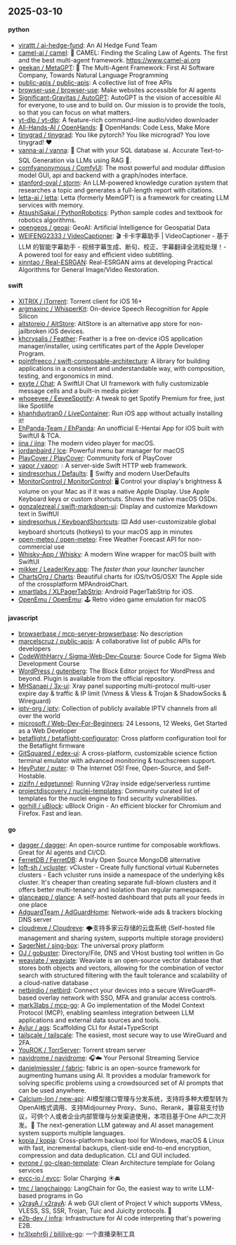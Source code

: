 ## 2025-03-10

#### python
* [virattt / ai-hedge-fund](https://github.com/virattt/ai-hedge-fund): An AI Hedge Fund Team
* [camel-ai / camel](https://github.com/camel-ai/camel): 🐫 CAMEL: Finding the Scaling Law of Agents. The first and the best multi-agent framework. https://www.camel-ai.org
* [geekan / MetaGPT](https://github.com/geekan/MetaGPT): 🌟 The Multi-Agent Framework: First AI Software Company, Towards Natural Language Programming
* [public-apis / public-apis](https://github.com/public-apis/public-apis): A collective list of free APIs
* [browser-use / browser-use](https://github.com/browser-use/browser-use): Make websites accessible for AI agents
* [Significant-Gravitas / AutoGPT](https://github.com/Significant-Gravitas/AutoGPT): AutoGPT is the vision of accessible AI for everyone, to use and to build on. Our mission is to provide the tools, so that you can focus on what matters.
* [yt-dlp / yt-dlp](https://github.com/yt-dlp/yt-dlp): A feature-rich command-line audio/video downloader
* [All-Hands-AI / OpenHands](https://github.com/All-Hands-AI/OpenHands): 🙌 OpenHands: Code Less, Make More
* [tinygrad / tinygrad](https://github.com/tinygrad/tinygrad): You like pytorch? You like micrograd? You love tinygrad! ❤️
* [vanna-ai / vanna](https://github.com/vanna-ai/vanna): 🤖 Chat with your SQL database 📊. Accurate Text-to-SQL Generation via LLMs using RAG 🔄.
* [comfyanonymous / ComfyUI](https://github.com/comfyanonymous/ComfyUI): The most powerful and modular diffusion model GUI, api and backend with a graph/nodes interface.
* [stanford-oval / storm](https://github.com/stanford-oval/storm): An LLM-powered knowledge curation system that researches a topic and generates a full-length report with citations.
* [letta-ai / letta](https://github.com/letta-ai/letta): Letta (formerly MemGPT) is a framework for creating LLM services with memory.
* [AtsushiSakai / PythonRobotics](https://github.com/AtsushiSakai/PythonRobotics): Python sample codes and textbook for robotics algorithms.
* [opengeos / geoai](https://github.com/opengeos/geoai): GeoAI: Artificial Intelligence for Geospatial Data
* [WEIFENG2333 / VideoCaptioner](https://github.com/WEIFENG2333/VideoCaptioner): 🎬 卡卡字幕助手 | VideoCaptioner - 基于 LLM 的智能字幕助手 - 视频字幕生成、断句、校正、字幕翻译全流程处理！- A powered tool for easy and efficient video subtitling.
* [xinntao / Real-ESRGAN](https://github.com/xinntao/Real-ESRGAN): Real-ESRGAN aims at developing Practical Algorithms for General Image/Video Restoration.

#### swift
* [XITRIX / iTorrent](https://github.com/XITRIX/iTorrent): Torrent client for iOS 16+
* [argmaxinc / WhisperKit](https://github.com/argmaxinc/WhisperKit): On-device Speech Recognition for Apple Silicon
* [altstoreio / AltStore](https://github.com/altstoreio/AltStore): AltStore is an alternative app store for non-jailbroken iOS devices.
* [khcrysalis / Feather](https://github.com/khcrysalis/Feather): Feather is a free on-device iOS application manager/installer, using certificates part of the Apple Developer Program.
* [pointfreeco / swift-composable-architecture](https://github.com/pointfreeco/swift-composable-architecture): A library for building applications in a consistent and understandable way, with composition, testing, and ergonomics in mind.
* [exyte / Chat](https://github.com/exyte/Chat): A SwiftUI Chat UI framework with fully customizable message cells and a built-in media picker
* [whoeevee / EeveeSpotify](https://github.com/whoeevee/EeveeSpotify): A tweak to get Spotify Premium for free, just like Spotilife
* [khanhduytran0 / LiveContainer](https://github.com/khanhduytran0/LiveContainer): Run iOS app without actually installing it!
* [EhPanda-Team / EhPanda](https://github.com/EhPanda-Team/EhPanda): An unofficial E-Hentai App for iOS built with SwiftUI & TCA.
* [iina / iina](https://github.com/iina/iina): The modern video player for macOS.
* [jordanbaird / Ice](https://github.com/jordanbaird/Ice): Powerful menu bar manager for macOS
* [PlayCover / PlayCover](https://github.com/PlayCover/PlayCover): Community fork of PlayCover
* [vapor / vapor](https://github.com/vapor/vapor): 💧 A server-side Swift HTTP web framework.
* [sindresorhus / Defaults](https://github.com/sindresorhus/Defaults): 💾 Swifty and modern UserDefaults
* [MonitorControl / MonitorControl](https://github.com/MonitorControl/MonitorControl): 🖥 Control your display's brightness & volume on your Mac as if it was a native Apple Display. Use Apple Keyboard keys or custom shortcuts. Shows the native macOS OSDs.
* [gonzalezreal / swift-markdown-ui](https://github.com/gonzalezreal/swift-markdown-ui): Display and customize Markdown text in SwiftUI
* [sindresorhus / KeyboardShortcuts](https://github.com/sindresorhus/KeyboardShortcuts): ⌨️ Add user-customizable global keyboard shortcuts (hotkeys) to your macOS app in minutes
* [open-meteo / open-meteo](https://github.com/open-meteo/open-meteo): Free Weather Forecast API for non-commercial use
* [Whisky-App / Whisky](https://github.com/Whisky-App/Whisky): A modern Wine wrapper for macOS built with SwiftUI
* [mikker / LeaderKey.app](https://github.com/mikker/LeaderKey.app): The *faster than your launcher* launcher
* [ChartsOrg / Charts](https://github.com/ChartsOrg/Charts): Beautiful charts for iOS/tvOS/OSX! The Apple side of the crossplatform MPAndroidChart.
* [xmartlabs / XLPagerTabStrip](https://github.com/xmartlabs/XLPagerTabStrip): Android PagerTabStrip for iOS.
* [OpenEmu / OpenEmu](https://github.com/OpenEmu/OpenEmu): 🕹 Retro video game emulation for macOS

#### javascript
* [browserbase / mcp-server-browserbase](https://github.com/browserbase/mcp-server-browserbase): No description
* [marcelscruz / public-apis](https://github.com/marcelscruz/public-apis): A collaborative list of public APIs for developers
* [CodeWithHarry / Sigma-Web-Dev-Course](https://github.com/CodeWithHarry/Sigma-Web-Dev-Course): Source Code for Sigma Web Development Course
* [WordPress / gutenberg](https://github.com/WordPress/gutenberg): The Block Editor project for WordPress and beyond. Plugin is available from the official repository.
* [MHSanaei / 3x-ui](https://github.com/MHSanaei/3x-ui): Xray panel supporting multi-protocol multi-user expire day & traffic & IP limit (Vmess & Vless & Trojan & ShadowSocks & Wireguard)
* [iptv-org / iptv](https://github.com/iptv-org/iptv): Collection of publicly available IPTV channels from all over the world
* [microsoft / Web-Dev-For-Beginners](https://github.com/microsoft/Web-Dev-For-Beginners): 24 Lessons, 12 Weeks, Get Started as a Web Developer
* [betaflight / betaflight-configurator](https://github.com/betaflight/betaflight-configurator): Cross platform configuration tool for the Betaflight firmware
* [GitSquared / edex-ui](https://github.com/GitSquared/edex-ui): A cross-platform, customizable science fiction terminal emulator with advanced monitoring & touchscreen support.
* [HeyPuter / puter](https://github.com/HeyPuter/puter): 🌐 The Internet OS! Free, Open-Source, and Self-Hostable.
* [zizifn / edgetunnel](https://github.com/zizifn/edgetunnel): Running V2ray inside edge/serverless runtime
* [projectdiscovery / nuclei-templates](https://github.com/projectdiscovery/nuclei-templates): Community curated list of templates for the nuclei engine to find security vulnerabilities.
* [gorhill / uBlock](https://github.com/gorhill/uBlock): uBlock Origin - An efficient blocker for Chromium and Firefox. Fast and lean.

#### go
* [dagger / dagger](https://github.com/dagger/dagger): An open-source runtime for composable workflows. Great for AI agents and CI/CD.
* [FerretDB / FerretDB](https://github.com/FerretDB/FerretDB): A truly Open Source MongoDB alternative
* [loft-sh / vcluster](https://github.com/loft-sh/vcluster): vCluster - Create fully functional virtual Kubernetes clusters - Each vcluster runs inside a namespace of the underlying k8s cluster. It's cheaper than creating separate full-blown clusters and it offers better multi-tenancy and isolation than regular namespaces.
* [glanceapp / glance](https://github.com/glanceapp/glance): A self-hosted dashboard that puts all your feeds in one place
* [AdguardTeam / AdGuardHome](https://github.com/AdguardTeam/AdGuardHome): Network-wide ads & trackers blocking DNS server
* [cloudreve / Cloudreve](https://github.com/cloudreve/Cloudreve): 🌩支持多家云存储的云盘系统 (Self-hosted file management and sharing system, supports multiple storage providers)
* [SagerNet / sing-box](https://github.com/SagerNet/sing-box): The universal proxy platform
* [OJ / gobuster](https://github.com/OJ/gobuster): Directory/File, DNS and VHost busting tool written in Go
* [weaviate / weaviate](https://github.com/weaviate/weaviate): Weaviate is an open-source vector database that stores both objects and vectors, allowing for the combination of vector search with structured filtering with the fault tolerance and scalability of a cloud-native database .
* [netbirdio / netbird](https://github.com/netbirdio/netbird): Connect your devices into a secure WireGuard®-based overlay network with SSO, MFA and granular access controls.
* [mark3labs / mcp-go](https://github.com/mark3labs/mcp-go): A Go implementation of the Model Context Protocol (MCP), enabling seamless integration between LLM applications and external data sources and tools.
* [Aylur / ags](https://github.com/Aylur/ags): Scaffolding CLI for Astal+TypeScript
* [tailscale / tailscale](https://github.com/tailscale/tailscale): The easiest, most secure way to use WireGuard and 2FA.
* [YouROK / TorrServer](https://github.com/YouROK/TorrServer): Torrent stream server
* [navidrome / navidrome](https://github.com/navidrome/navidrome): 🎧☁️ Your Personal Streaming Service
* [danielmiessler / fabric](https://github.com/danielmiessler/fabric): fabric is an open-source framework for augmenting humans using AI. It provides a modular framework for solving specific problems using a crowdsourced set of AI prompts that can be used anywhere.
* [Calcium-Ion / new-api](https://github.com/Calcium-Ion/new-api): AI模型接口管理与分发系统，支持将多种大模型转为OpenAI格式调用、支持Midjourney Proxy、Suno、Rerank，兼容易支付协议，可供个人或者企业内部管理与分发渠道使用，本项目基于One API二次开发。🍥 The next-generation LLM gateway and AI asset management system supports multiple languages.
* [kopia / kopia](https://github.com/kopia/kopia): Cross-platform backup tool for Windows, macOS & Linux with fast, incremental backups, client-side end-to-end encryption, compression and data deduplication. CLI and GUI included.
* [evrone / go-clean-template](https://github.com/evrone/go-clean-template): Clean Architecture template for Golang services
* [evcc-io / evcc](https://github.com/evcc-io/evcc): Solar Charging ☀️🚘
* [tmc / langchaingo](https://github.com/tmc/langchaingo): LangChain for Go, the easiest way to write LLM-based programs in Go
* [v2rayA / v2rayA](https://github.com/v2rayA/v2rayA): A web GUI client of Project V which supports VMess, VLESS, SS, SSR, Trojan, Tuic and Juicity protocols. 🚀
* [e2b-dev / infra](https://github.com/e2b-dev/infra): Infrastructure for AI code interpreting that's powering E2B.
* [hr3lxphr6j / bililive-go](https://github.com/hr3lxphr6j/bililive-go): 一个直播录制工具
